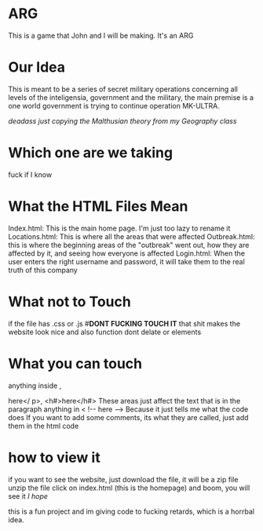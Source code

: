 # ARG
This is a game that John and I will be making. It's an ARG

# Our Idea  
This is meant to be a series of secret military operations concerning all levels of the inteligensia, government and the military, the main premise is a one world government is trying to continue operation MK-ULTRA.

  *deadass just copying the Malthusian theory from my Geography class*

# Which one are  we taking
fuck if I know

# What the HTML Files Mean
Index.html: This is the main home page. I'm just too lazy to rename it
Locations.html: This is where all the areas that were  affected
Outbreak.html: this is where the beginning areas of the "outbreak" went out, how they are affected by it, and seeing how everyone is affected
Login.html: When the user enters the right username and password, it will take them to the real truth of this company

# What not to Touch
if the file has .css or .js #**DONT FUCKING TOUCH IT**
  that shit makes the website look nice and also function
dont delate <head> or <body> elements

# What you can touch
anything inside <title>Here</title>, <p>here</ p>, <h#>here</h#>
  These areas just affect the text that is in the paragraph
anything in < !-- here -->
  Because it just tells me what the code does
  If you want to add some comments, its what they are called, just add them in the html code

# how to view it
if you want to see the website, just download the file,
  it will be a zip file
unzip the file
click on index.html (this is the homepage)
and boom, you will see it
*I hope*

this is a fun project and im giving code to fucking retards, which is a horrbal idea.
